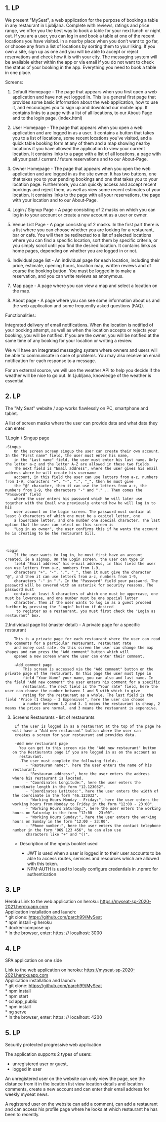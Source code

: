 ## 1. LP

We present "MySeat", a web application for the purpose of booking a table in any restaurant in Ljubljana.
Complete with reviews, ratings and price range, we offer you the best way to book a table for your next lunch or night out.
If you are a user, you can log in and book a table at one of the recent locations you have visited.
in a nearby place when you don’t want to go far, or choose any from a list of locations by sorting them to your liking.
If you own a site, sign up as one and you will be able to accept or reject reservations and check how it is with your city.
The messaging system will be available either within the app or via email if you do not want to check the status of your booking in the app.
Everything you need to book a table in one place.

Screens:

1. Default Homepage - The page that appears when you first open a web application and have not yet logged in.
  This is a general first page that provides some basic information about the web application, how to use it,
  and encourages you to sign up and download our mobile app.
  It contains links to a page with a list of all locations, to our About-Page and to the login page.
  (index.html)
  
2. User Homepage - The page that appears when you open a web application and are logged in as a user.
  It contains a button that takes you to a list of locations, some recent locations you’ve visited, and a quick table booking form at any of them
  and a map showing nearby locations if you have allowed the application to view your current location.
  It contains links to a page with a list of all locations, a page with all your past / current / future reservations and to our About-Page.
  
3. Owner Homepage - The page that appears when you open the web application and are logged in as the site owner.
  It has two buttons, one that takes you to your pending bookings and one that takes you to your location page.
  Furthermore, you can quickly access and accept recent bookings and reject them, as well as view some recent estimates of your location.
  It contains links to the page with all your reservations, the page with your location and to our About-Page.
  
4. Login / Signup Page - A page consisting of 2 masks on which you can log in to your account or create a new account as a user or owner.

5. Venue List Page - A page consisting of 2 masks. In the first part there is a list where you can choose whether you are looking for a restaurant, bar or cafe.
  You will then be redirected to a list of selected locations where you can find a specific location, sort them by specific criteria, or
  you simply scroll until you find the desired location. It contains links as home pages, depending on whether you are logged in or not.

6. Individual page list - An individual page for each location, including their price, estimate, opening hours, location map,
  written reviews and of course the booking button. You must be logged in to make a reservation, and you can write reviews as anonymous.
  
7. Map page - A page where you can view a map and select a location on the map.

8. About page - A page where you can see some information about us and the web application and some frequently asked questions (FAQ).

Functionalities:

Integrated delivery of email notifications. When the location is notified of your booking attempt, as well as when the location accepts or rejects your booking,
you will be notified. If you are the owner, you will be notified at the same time of any booking for your location or writing a review.

We will have an integrated messaging system where owners and users will be able to communicate in case of problems.
You may also receive an email notification for each response to a message.

For an external source, we will use the weather API to help you decide if the weather will be nice to go out. In Ljubljana, knowledge of the weather is essential.

## 2. LP
The "My Seat" website / app works flawlessly on PC, smartphone and tablet.

A list of screen masks where the user can provide data and what data they can enter.

1.Login / Singup page
          
    -Singup
        On the screen screen singup the user can create their own account. In the "First name" field, the user must enter his name,
        in the "Last name" field, the user must enter his last name. Only the letter a-z and the letter A-Z are allowed in these two fields.
        The next field is "Email address", where the user gives his email address where he will create his username
        account, in this field the user can use letters from a-z, numbers from 1-9, characters "+", "-", ".", "_", then he must give
        the "@" character, then it can use the letters from a-z, the numbers from 1-9, the characters "-" and "." .. Then comes the "Password" field
        where the user enters his password which he will later use together with the Email who previously entered how he will log in to his
        user account on the Login screen. The password must contain at least 8 characters of which one must be a capital letter, one
        a lowercase letter, and one number one special character. The last option that the user can select on this screen is
        "Log in as owner", the user confirms this if he wants the account he is creating to be the restaurant bill.

            
          
    -Login
        If the user wants to log in, he must first have an account created, ie a signup. On the Login screen, the user can type in
        field "Email address" his e-mail address, in this field the user can use letters from a-z, numbers from 1-9,
        characters "+", "-", ".", "_", then it must give the character "@", and then it can use letters from a-z, numbers from 1-9,
        characters "-" in ".". In the "Password" field your password. The password will be covered with an asterisk for security reasons. The password must
        contain at least 8 characters of which one must be uppercase, one must be lowercase, and one number must be one special letter
        character. Then if the user wants to log in as a guest proceed further by pressing the "Login" button if desired
         to register as a restaurant, you must first check the "Login as restaurant" box.

2.Individual page list (master detail) - A private page for a specific restaurant
    
        This is a private page for each restaurant where the user can read the comments for a particular restaurant, restaurant rate
        and money cost rate. On this screen the user can change the map shapes and can press the "Add comment" button which will
        opened a new screen where the user can enter their comment.

        -Add comment page
            This screen is accessed via the "Add comment" button on the private page of the restaurant. On this page the user must type in
            field "Your Name" your name, you can also and last name. In the field "Add new comment" the user enters his comment for a specific
            restaurant. The next field is the "Your rate" field, here the user can choose the number between 1 and 5 with which to give
            rating for the restaurant as a whole. The last field is the field "Price (1 Cheap - 3 Expensive)", here the user can choose
            a number between 1.2 and 3. 1 means the restaurant is cheap, 2 means the prices are normal, and 3 means the restaurant is expensive.

3. Screens Restaurants - list of restaurants

        If the user is logged in as a restaurant at the top of the page he will have a "Add new restaurant" button where the user can
        creates a screen for your restaurant and provides data.

        -Add new restaurant page
          You can get to this screen via the "Add new restaurant" button on the Restaurants page if you are logged in as on the account as
          restaurant.
          -The user must complete the following fields.
             - "Restauran name:", here the user enters the name of his restaurant.
             - "Restauran address:", here the user enters the address where his restaurant is located.
             - "Coordinates Longitude:", here the user enters the coordinate length in the form "12.123032".
             - "Coordinates Latitude:", here the user enters the width of the coordinate in the form "46.123032".
             - "Working Hours Monday - Friday:", here the user enters the working hours from Monday to Friday in the form "12:00 - 23:00".
             - "Working Hours Saturday:", here the user enters the working hours on Saturday in the form "12:00 - 23:00".
             - "Working Hours Sunday:", here the user enters the working hours on Sunday in the form "12:00 - 23:00".
             - "Phone number:", here the user enters the contact telephone number in the form "069 123 456", he can also use
             characters like "+" and "()".

    - Description of the npmjs booklet used

        - JWT is used when a user is logged in to their user accounts to be able to access routes, services and resources
          which are allowed with this token.
        - NPM-AUTH is used to locally configure credentials in .npmrc for authentication

## 3. LP

Heroku
Link to the web application on heroku: https://myseat-sp-2020-2021.herokuapp.com \
Application installation and launch: \
     * git clone: https://github.com/parch99/MySeat \
     * npm install -g heroku \
     * docker-compose up \
     * In the browser, enter: https: // localhost: 3000


## 4. LP

SPA application on one side

Link to the web application on heroku: https://myseat-sp-2020-2021.herokuapp.com \
Application installation and launch: \
     * git clone: https://github.com/parch99/MySeat \
     * npm install \
     * npm start \
     * cd app_public \
     * npm install \
     * ng serve \
     * In the browser, enter: https: // localhost: 4200


## 5. LP

Securily protected progressive web application

The application supports 2 types of users:

  - unregistered user or guest,
  - logged in user

An unregistered user on the website can only view the page, see the distance from it in the location list
view location details and location comments, create a new account and can enter their email address for weekly
myseat news.

A registered user on the website can add a comment, can add a restaurant and can access his profile page where
he looks at which restaurant he has been to recently.

